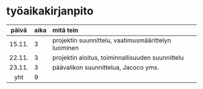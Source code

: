 # työaikakirjanpito

| päivä | aika | mitä tein  |
| :----:|:-----| :-----|
| 15.11. | 3    | projektin suunnittelu, vaatimusmäärittelyn luominen |
| 22.11. | 3    | projektin aloitus, toiminnallisuuden suunnittelu |
| 23.11. | 3    | päävalikon suunnittelua, Jacoco yms. |
| yht   | 9   | | 
